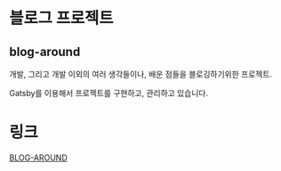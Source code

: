 # 블로그 프로젝트

## blog-around

개발, 그리고 개발 이외의 여러 생각들이나, 배운 점들을 블로깅하기위한 프로젝트.


Gatsby를 이용해서 프로젝트를 구현하고, 관리하고 있습니다.

# 링크 
[BLOG-AROUND](https://wndudqus.github.io/Blog-Around/)